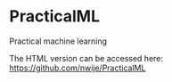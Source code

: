 # PracticalML
Practical machine learning

The HTML version can be accessed here: https://github.com/nwije/PracticalML
